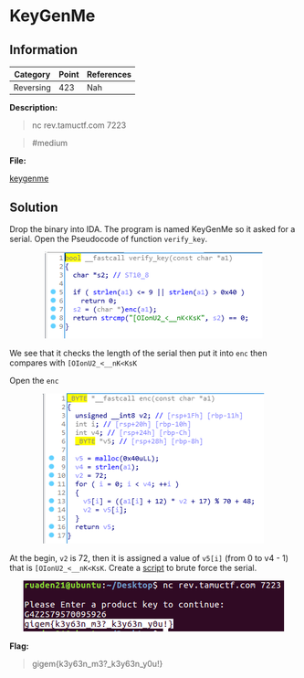 # KeyGenMe

## Information

**Category** | **Point** | **References**
--- | --- | ---
Reversing | 423 | Nah

**Description:**

>nc rev.tamuctf.com 7223

>#medium

**File:**

[keygenme](./keygenme)

## Solution

Drop the binary into IDA. The program is named KeyGenMe so it asked for a serial. Open the Pseudocode of function `verify_key`.

<p align = "center">
    <img src = "./images/verify_key.png">
</p>

We see that it checks the length of the serial then put it into `enc` then compares with `[OIonU2_<__nK<KsK`

Open the `enc`

<p align = "center">
    <img src = "./images/enc.png">
</p>

At the begin, `v2` is 72, then it is assigned a value of `v5[i]` (from 0 to v4 - 1) that is `[OIonU2_<__nK<KsK`. Create a [script](./keygenme.py) to brute force the serial.

<p align = "center">
    <img src = "./images/flag.png">
</p>

**Flag:**
> gigem{k3y63n_m3?_k3y63n_y0u!}